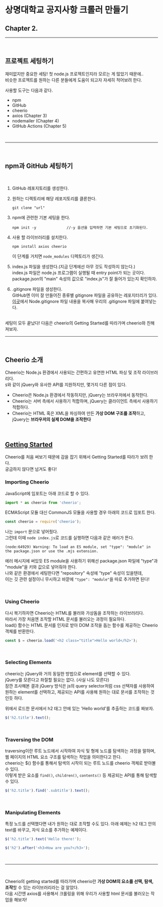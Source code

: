 # 상명대학교 공지사항 크롤러 만들기  

## Chapter 2.
---
<br/>

## 프로젝트 세팅하기
재미없지만 중요한 세팅! 첫 node.js 프로젝트인지라 모르는 게 많았기 때문에..  
비슷한 프로젝트를 원하는 다른 분들에게 도움이 되고자 자세히 적어보려 한다.  

사용할 도구는 다음과 같다.
- npm
- GitHub
- cheerio
- axios (Chapter 3)
- nodemailer (Chapter 4)
- GitHub Actions (Chapter 5)

<br/>

---
<br/>

## npm과 GitHub 세팅하기  
<br/>

1. GitHub 레포지토리를 생성한다.
2. 원하는 디렉토리에 해당 레포지토리를 클론한다.  
   
    ```
    git clone "url"
    ```
3. npm에 관련한 기본 세팅을 한다.  
   
   ```
   npm init -y              //-y 옵션을 입력하면 기본 세팅으로 초기화된다.
   ```
4. 사용 할 라이브러리를 설치한다.  
   ```
   npm install axios cheerio
   ```
   이 단계를 거치면 `node_modules` 디렉토리가 생긴다.
5. index.js 파일을 생성한다.(지금 단계에선 아무 것도 작성하지 않는다.)  
   index.js 파일은 node.js 프로그램이 실행될 때 entry point가 되는 곳이다.  
   package.json의 "main" 속성의 값으로 "index.js"가 잘 들어가 있는지 확인하자.
6. .gitignore 파일을 생성한다.  
   GitHub엔 이미 잘 만들어진 종류별 gitignore 파일을 공유하는 레포지터리가 있다.  
   [이곳](https://github.com/github/gitignore/blob/main/Node.gitignore)에서 Node.gitignore 파일 내용을 복사해 우리의 .gitignore 파일에 붙여넣는다.

<br/>
세팅이 모두 끝났다! 다음은 cheerio의 Getting Started를 따라가며 cheerio와 친해져보자.  

<br/>

---
<br/>

## Cheerio 소개
Cheerio는 Node.js 환경에서 사용되는 간편하고 유연한 HTML 파싱 및 조작 라이브러리다.  
`$`와 같이 jQuery와 유사한 API를 지원하지만, 몇가지 다른 점이 있다.  
- Cheerio은 Node.js 환경에서 작동하지만, jQuery는 브라우저에서 동작한다.
- Cheerio는 서버 측에서 사용하기 적합하며, jQuery는 클라이언트 측에서 사용하기 적합하다.
- Cheerio는 HTML 혹은 XML을 파싱하여 만든 **가상 DOM 구조를 조작**하고, jQuery는 **브라우저의 실제 DOM을 조작한다**

<br/>

## [Getting Started](https://cheerio.js.org/docs/intro)

Cheerio를 처음 써보기 때문에 감을 잡기 위해서 Getting Started를 따라가 보려 한다.  
궁금하지 않다면 넘겨도 좋다!  

### Importing Cheerio
JavaScript에 임포트는 아래 코드로 할 수 있다.
``` js
import * as cheerio from 'cheerio';
```
ECMAScript 모듈 대신 CommonJS 모듈을 사용할 경우 아래의 코드로 임포트 한다.
``` js
const cheerio = require('cheerio');
```  
나는 `import` 문으로 넣어줬다.  
그런데 이때 `node index.js`로 코드를 실행하면 다음과 같은 에러가 뜬다.
```
(node:64929) Warning: To load an ES module, set "type": "module" in the package.json or use the .mjs extension.
```
에러 메시지에 써있듯 ES module을 사용하기 위해선 package.json 파일에 "type"과 "module"을 키와 값으로 넣어줘야 한다.  
나와 같은 환경에서 세팅한다면 "repository" 속성에 "type" 속성이 있을텐데,  
이는 깃 관련 설정이니 무시하고 바깥에 `"type": "module"`을 따로 추가하면 된다!

<br/>

### Using Cheerio
다시 복기하자면 Cheerio는 HTML를 불러와 가상돔을 조작하는 라이브러리다.  
따라서 가장 처음엔 조작할 HTML 문서를 불러오는 과정이 필요하다.  
load() 함수는 HTML 문서를 인자로 받아 DOM 조작을 돕는 함수를 제공하는 Cheerio 객체를 반환한다.

```js
const $ = cheerio.load('<h2 class="title">Hello world</h2>');
```

<br/>

### Selecting Elements
cheerio는 jQuery와 거의 동일한 방법으로 element를 선택할 수 있다.  
jQuery를 모른다고 좌절할 필요는 없다. (사실 나도 모른다)  
잠깐 조사해본 결과 jQuery 방식은 js의 query selector처럼 css 선택자를 사용하여 원하는 element를 선택하고, 제공되는 API를 사용해 원하는 대로 문서를 조작하는 것인듯 하다.  

위에서 로드한 문서에서 h2 태그 안에 있는 'Hello world'를 추출하는 코드를 짜보자.  
``` js
$('h2.title').text();
```

<br/>


### Traversing the DOM
traversing이란 루트 노드에서 시작하여 자식 및 형제 노드를 탐색하는 과정을 말하며,  
웹 페이지의 HTML 요소 구조를 탐색하는 작업을 의미한다고 한다.  
cheerio는 $() 함수를 통해서 탐색의 시작이 되는 루트 노드를 cheerio 객체로 받아볼 수 있다.  
이렇게 받은 요소를 `find()`, `children()`, `contents()` 등 제공되는 API를 통해 탐색할 수 있다.  
``` js
$('h2.title').find('.subtitle').text();
```

<br/>


### Manipulating Elements
특정 노드를 선택했다면 내가 원하는 대로 조작할 수도 있다.
아래 예제는 h2 태그 안의 text를 바꾸고, 자식 요소를 추가하는 예제이다.  
```js
$('h2.title').text('Hello there!');

$('h2').after('<h3>How are you?</h3>');
```

<br/>

---

<br/>

Cheerio의 getting started를 따라가며 cheerio란 **가상 DOM의 요소를 선택, 탐색, 조작**할 수 있는 라이브러리라는 걸 알았다.  
다음 시간엔 axios를 사용해서 크롤링을 위해 우리가 사용할 html 문서를 불러오는 작업을 해보자!  
